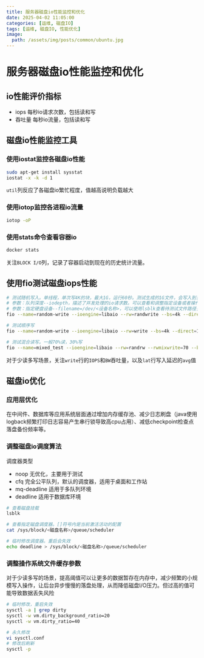 ```yaml
---
title: 服务器磁盘io性能监控和优化
date: 2025-04-02 11:05:00
categories: [运维, 磁盘IO]
tags: [运维, 磁盘IO, 性能优化]
image:
  path: /assets/img/posts/common/ubuntu.jpg
---
```


# 服务器磁盘io性能监控和优化

## io性能评价指标
+ iops 每秒io请求次数，包括读和写
+ 吞吐量 每秒io流量，包括读和写

## 磁盘io性能监控工具
### 使用iostat监控各磁盘io性能
```sh
sudo apt-get install sysstat
iostat -x -k -d 1
```
`util`列反应了各磁盘io繁忙程度，值越高说明负载越大

### 使用iotop监控各进程io流量
```sh
iotop -oP
```

### 使用stats命令查看容器io
```sh
docker stats
```
关注`BLOCK I/O`列，记录了容器启动到现在的历史统计流量。

## 使用fio测试磁盘iops性能
```sh
# 测试随机写入。单线程，单次写4K的块，最大1G，运行60秒。测试生成的1G文件，会写入到当前目录下的--name指定的文件内。
# 参数：队列深度--iodepth，描述了并发处理的io请求数。可以查看和调整指定设备或者操作系统的默认队列深度；另外在iostat结果中，可以从aqu-sz: 平均 I/O 队列长度（average queue size）
# 参数：指定硬盘设备--filename=/dev/<设备名称>，可以使用lsblk查看待测试文件路径关联的设备
fio --name=random-write --ioengine=libaio --rw=randwrite --bs=4k --direct=1 --size=1G --numjobs=1 --iodepth=32 --runtime=60 --time_based --group_reporting --filename=/dev/sda

# 测试顺序写
fio --name=random-write --ioengine=libaio --rw=write --bs=4k --direct=1 --size=1G --numjobs=1 --runtime=60 --time_based --group_reporting

# 测试混合读写。一般70%读，30%写
fio --name=mixed_test --ioengine=libaio --rw=randrw --rwmixwrite=70 --bs=4k --size=1g --numjobs=1 --direct=1 --group_reporting
```
对于少读多写场景，关注`write`行的`IOPS`和`BW`吞吐量，以及`lat`行写入延迟的`avg`值

## 磁盘io优化
### 应用层优化
在中间件、数据库等应用系统层面通过增加内存缓存池、减少日志刷盘（java使用logback频繁打印日志容易产生串行锁导致高cpu占用）、减低checkpoint检查点落盘备份频率等。

### 调整磁盘io调度算法
调度器类型
+ noop 无优化，主要用于测试
+ cfq 完全公平队列，默认的调度器，适用于桌面和工作站
+ mq-deadline 适用于多队列环境
+ deadline 适用于数据库环境

```sh
# 查看磁盘挂载
lsblk

# 查看指定磁盘调度器。[]符号内是当前激活活动的配置
cat /sys/block/<磁盘名称>/queue/scheduler

# 临时修改调度器。重启会失效
echo deadline > /sys/block/<磁盘名称>/queue/scheduler
```

### 调整操作系统文件缓存参数
对于少读多写的场景，提高阈值可以让更多的数据暂存在内存中，减少频繁的小规模写入操作，让后台异步慢慢的落盘处理，从而降低磁盘I/O压力。但过高的值可能导致数据丢失风险
```sh
# 临时修改，重启失效
sysctl -a | grep dirty
sysctl -w vm.dirty_background_ratio=20
sysctl -w vm.dirty_ratio=40

# 永久修改
vi sysctl.conf
# 修改后刷新
sysctl -p
```
